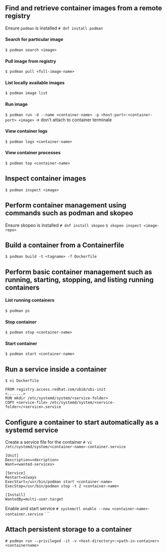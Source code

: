 ## Find and retrieve container images from a remote registry
Ensure `podman` is installed
`# dnf install podman`

#### Search for particular image
`$ podman search <image>`

#### Pull image from registry
`$ podman pull <full-image-name>`

#### List locally available images
`$ podman image list`

#### Run image
`$ podman run -d --name <container-name> -p <host-port>:<container-port> <image>`  -> don't attach to container terminale

#### View container logs
`$ podman logs <container-name>`

#### View container processes
`$ podman top <container-name>`


## Inspect container images
`$ podman inspect <image>`

## Perform container management using commands such as podman and skopeo
Ensure skopeo is installed
`# dnf install skopeo`
`$ skopeo inspect <image-repo>`

## Build a container from a Containerfile
`$ podman build -t <tagname> -f Dockerfile`
## Perform basic container management such as running, starting, stopping, and listing running containers
#### List running containers
`$ podman ps`

#### Stop container
`$ podman stop <container-name>`

#### Start container
`$ podman start <container-name>`

## Run a service inside a container
`$ vi Dockerfile`
```
FROM registry.access.redhat.com/ubi8/ubi-init
<.......>
RUN mkdir /etc/systemd/system/<service-folder> 
COPY <service-file> /etc/systemd/system/<service-folder>/<service>.service

```

## Configure a container to start automatically as a systemd service
Create a service file for the container 
`# vi /etc/systemd/system/<container-name>-container.service`

```
[Unit]
Description=<decription>
Want=<wanted-services>

[Service]
Restart=always
ExecStart=/usr/bin/podman start <container-name>
ExecStop=/usr/bin/podman stop -t 2 <container-name>

[Install]
WantedBy=multi-user.target
```

Enable and start service
`# systemctl enable --now <container-name>-container.service` `
``
## Attach persistent storage to a container
`# podman run --privileged -it -v <host-directory>:<path-in-container> <containername>`